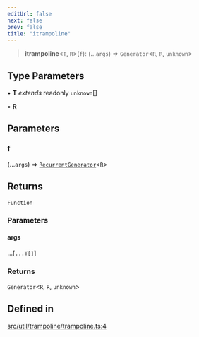 ```yaml
---
editUrl: false
next: false
prev: false
title: "itrampoline"
---
```


> **itrampoline**\<`T`, `R`\>(`f`): (...`args`) => `Generator`\<`R`, `R`, `unknown`\>

## Type Parameters

• **T** *extends* readonly `unknown`[]

• **R**

## Parameters

### f

(...`args`) => [`RecurrentGenerator`](/api/type-aliases/recurrentgenerator/)\<`R`\>

## Returns

`Function`

### Parameters

#### args

...[`...T[]`]

### Returns

`Generator`\<`R`, `R`, `unknown`\>

## Defined in

[src/util/trampoline/trampoline.ts:4](https://github.com/skyleague/axioms/blob/75fb1c5c977f1940e84e5cdcef2be336d1fd81da/src/util/trampoline/trampoline.ts#L4)
